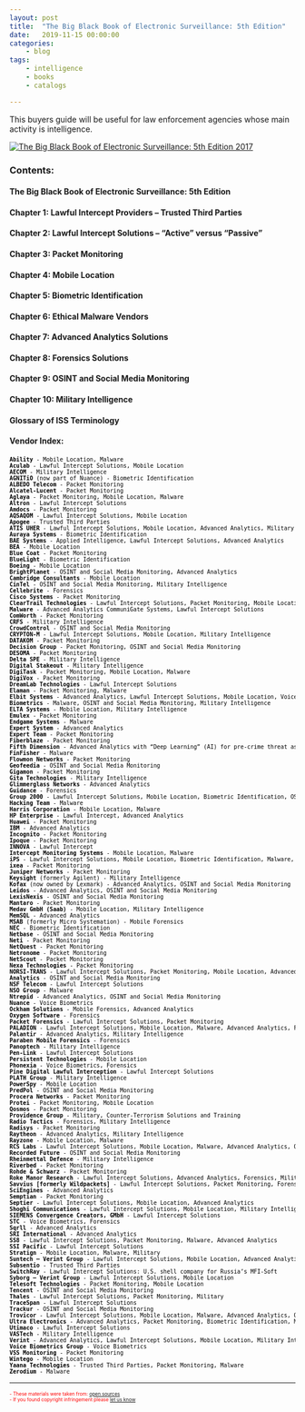 ```yaml
---
layout: post
title:	"The Big Black Book of Electronic Surveillance: 5th Edition"
date:	2019-11-15 00:00:00
categories:
    - blog
tags:
    - intelligence
    - books
    - catalogs

---
```


This buyers guide will be useful for law enforcement agencies whose main activity is intelligence.

<a target="_blank" href="https://c5is.com/wp-content/uploads/2016/12/3BES-5th-Edition-2017-FINAL.pdf"><img src="{{ site.url }}/images/2019/bbbook.jpg" title="The Big Black Book of Electronic Surveillance: 5th Edition 2017"></a>

### Contents:
#### The Big Black Book of Electronic Surveillance: 5th Edition
#### Chapter 1: Lawful Intercept Providers – Trusted Third Parties
#### Chapter 2: Lawful Intercept Solutions – “Active” versus “Passive”
#### Chapter 3: Packet Monitoring
#### Chapter 4: Mobile Location
#### Chapter 5: Biometric Identification
#### Chapter 6: Ethical Malware Vendors
#### Chapter 7: Advanced Analytics Solutions
#### Chapter 8: Forensics Solutions
#### Chapter 9: OSINT and Social Media Monitoring
#### Chapter 10: Military Intelligence
#### Glossary of ISS Terminology
#### Vendor Index:
<pre style="color:black;font-size: 0.7em">
<b>Ability</b> - Mobile Location, Malware
<b>Aculab</b> - Lawful Intercept Solutions, Mobile Location
<b>AECOM</b> - Military Intelligence
<b>AGNITiO</b> (now part of Nuance) - Biometric Identification
<b>ALBEDO Telecom</b> - Packet Monitoring
<b>Alcatel-Lucent</b> - Packet Monitoring
<b>Aglaya</b> - Packet Monitoring, Mobile Location, Malware
<b>Altron</b> - Lawful Intercept Solutions
<b>Amdocs</b> - Packet Monitoring
<b>AQSAQOM</b> - Lawful Intercept Solutions, Mobile Location
<b>Apogee</b> - Trusted Third Parties
<b>ATIS UHER</b> - Lawful Intercept Solutions, Mobile Location, Advanced Analytics, Military Intelligence
<b>Auraya Systems</b> - Biometric Identification
<b>BAE Systems</b> - Applied Intelligence, Lawful Intercept Solutions, Advanced Analytics
<b>BEA</b> - Mobile Location
<b>Blue Coat</b> - Packet Monitoring
<b>BlueLight</b> - Biometric Identification
<b>Boeing</b> - Mobile Location
<b>BrightPlanet</b> - OSINT and Social Media Monitoring, Advanced Analytics
<b>Cambridge Consultants</b> - Mobile Location
<b>CinTel</b> - OSINT and Social Media Monitoring, Military Intelligence
<b>Cellebrite</b> - Forensics
<b>Cisco Systems</b> - Packet Monitoring
<b>ClearTrail Technologies</b> - Lawful Intercept Solutions, Packet Monitoring, Mobile Location,
<b>Malware</b> - Advanced Analytics CommuniGate Systems, Lawful Intercept Solutions
<b>ComWorth</b> - Packet Monitoring
<b>CRFS</b> - Military Intelligence
<b>CrowdControl</b> - OSINT and Social Media Monitoring
<b>CRYPTON-M</b> - Lawful Intercept Solutions, Mobile Location, Military Intelligence
<b>DATAKOM</b> - Packet Monitoring
<b>Decision Group</b> - Packet Monitoring, OSINT and Social Media Monitoring
<b>DESOMA</b> - Packet Monitoring
<b>Delta SPE</b> - Military Intelligence
<b>Digital Stakeout</b> - Military Intelligence
<b>DigiTask</b> - Packet Monitoring, Mobile Location, Malware
<b>DigiVox</b> - Packet Monitoring
<b>DreamLab Technologies</b> - Lawful Intercept Solutions
<b>Elaman</b> - Packet Monitoring, Malware
<b>Elbit Systems</b> - Advanced Analytics, Lawful Intercept Solutions, Mobile Location, Voice
<b>Biometrics</b> - Malware, OSINT and Social Media Monitoring, Military Intelligence
<b>ELTA Systems</b> - Mobile Location, Military Intelligence
<b>Emulex</b> - Packet Monitoring
<b>Endgame Systems</b> - Malware
<b>Expert System</b> - Advanced Analytics
<b>Expert Team</b> - Packet Monitoring
<b>Fiberblaze</b> - Packet Monitoring
<b>Fifth Dimension</b> - Advanced Analytics with “Deep Learning” (AI) for pre-crime threat assessment
<b>FinFisher</b> - Malware
<b>Flowmon Networks</b> - Packet Monitoring
<b>Geofeedia</b> - OSINT and Social Media Monitoring
<b>Gigamon</b> - Packet Monitoring
<b>Gita Technologies</b> - Military Intelligence
<b>Glimmerglass Networks</b> - Advanced Analytics
<b>Guidance</b> - Forensics
<b>Group 2000</b> - Lawful Intercept Solutions, Mobile Location, Biometric Identification, OSINT and Social Media Monitoring
<b>Hacking Team</b> - Malware
<b>Harris Corporation</b> - Mobile Location, Malware
<b>HP Enterprise</b> - Lawful Intercept, Advanced Analytics
<b>Huawei</b> - Packet Monitoring
<b>IBM</b> - Advanced Analytics
<b>Incognito</b> - Packet Monitoring
<b>Ipoque</b> - Packet Monitoring
<b>INNOVA</b> - Lawful Intercept
<b>Intercept Monitoring Systems</b> - Mobile Location, Malware
<b>iPS</b> - Lawful Intercept Solutions, Mobile Location, Biometric Identification, Malware, Advanced Analytics, OSINT and Social Media Monitoring
<b>ixea</b> - Packet Monitoring
<b>Juniper Networks</b> - Packet Monitoring
<b>Keysight</b> (formerly Agilent) - Military Intelligence
<b>Kofax</b> (now owned by Lexmark) - Advanced Analytics, OSINT and Social Media Monitoring
<b>Leidos</b> - Advanced Analytics, OSINT and Social Media Monitoring
<b>LexisNexis</b> - OSINT and Social Media Monitoring
<b>Mantaro</b> - Packet Monitoring
<b>Medav GmbH (Saab)</b> - Mobile Location, Military Intelligence
<b>MemSQL</b> - Advanced Analytics
<b>MSAB</b> (formerly Micro Systemation) - Mobile Forensics
<b>NEC</b> - Biometric Identification
<b>Netbase</b> - OSINT and Social Media Monitoring
<b>Neti</b> - Packet Monitoring
<b>NetQuest</b> - Packet Monitoring
<b>Netronome</b> - Packet Monitoring
<b>NetScout</b> - Packet Monitoring
<b>Nexa Technologies</b> - Packet Monitoring
<b>NORSI-TRANS</b> - Lawful Intercept Solutions, Packet Monitoring, Mobile Location, Advanced
<b>Analytics</b> - OSINT and Social Media Monitoring
<b>NSF Telecom</b> - Lawful Intercept Solutions
<b>NSO Group</b> - Malware
<b>Ntrepid</b> - Advanced Analytics, OSINT and Social Media Monitoring
<b>Nuance</b> - Voice Biometrics
<b>Ockham Solutions</b> - Mobile Forensics, Advanced Analytics
<b>Oxygen Software</b> - Forensics
<b>Packet Forensics</b> - Lawful Intercept Solutions, Packet Monitoring
<b>PALADION</b> - Lawful Intercept Solutions, Mobile Location, Malware, Advanced Analytics, Forensics
<b>Palantir</b> - Advanced Analytics, Military Intelligence
<b>Paraben Mobile Forensics</b> - Forensics
<b>Panoptech</b> - Military Intelligence
<b>Pen-Link</b> - Lawful Intercept Solutions
<b>Persistent Technologies</b> - Mobile Location
<b>Phonexia</b> - Voice Biometrics, Forensics
<b>Pine Digital Lawful Interception</b> - Lawful Intercept Solutions
<b>PLATH Group</b> - Military Intelligence
<b>PowerSpy</b> - Mobile Location
<b>PredPol</b> - OSINT and Social Media Monitoring
<b>Procera Networks</b> - Packet Monitoring
<b>Protei</b> - Packet Monitoring, Mobile Location
<b>Qosmos</b> - Packet Monitoring
<b>Providence Group</b> - Military, Counter-Terrorism Solutions and Training
<b>Radio Tactics</b> - Forensics, Military Intelligence
<b>Radisys</b> - Packet Monitoring
<b>Raytheon</b> - Advanced Analytics, Military Intelligence
<b>Rayzone</b> - Mobile Location, Malware
<b>RCS Labs</b> - Lawful Intercept Solutions, Mobile Location, Malware, Advanced Analytics, OSINT and Social Media Monitoring
<b>Recorded Future</b> - OSINT and Social Media Monitoring
<b>Rheinmettal Defence</b> - Military Intelligence
<b>Riverbed</b> - Packet Monitoring
<b>Rohde & Schwarz</b> - Packet Monitoring
<b>Roke Manor Research</b> - Lawful Intercept Solutions, Advanced Analytics, Forensics, Military Intelligence
<b>Savvius [formerly Wildpackets]</b> - Lawful Intercept Solutions, Packet Monitoring, Forensics
<b>SciEngines</b> - Advanced Analytics
<b>Semptian</b> - Packet Monitoring
<b>Septier</b> - Lawful Intercept Solutions, Mobile Location, Advanced Analytics
<b>Shoghi Communications</b> - Lawful Intercept Solutions, Mobile Location, Military Intelligence
<b>SIEMENS Convergence Creators, GMbH</b> - Lawful Intercept Solutions
<b>STC</b> - Voice Biometrics, Forensics
<b>Sqrll</b> - Advanced Analytics
<b>SRI International</b> - Advanced Analytics
<b>SS8</b> - Lawful Intercept Solutions, Packet Monitoring, Malware, Advanced Analytics
<b>SSI Pacific</b> - Lawful Intercept Solutions
<b>Stratign</b> - Mobile Location, Malware, Military
<b>Suntech – Verint Group</b> - Lawful Intercept Solutions, Mobile Location, Advanced Analytics
<b>Subsentio</b> - Trusted Third Parties
<b>SwitchRay</b> - Lawful Intercept Solutions: U.S. shell company for Russia’s MFI-Soft
<b>Syborg – Verint Group</b> - Lawful Intercept Solutions, Mobile Location
<b>Telesoft Technologies</b> - Packet Monitoring, Mobile Location
<b>Tencent</b> - OSINT and Social Media Monitoring
<b>Thales</b> - Lawful Intercept Solutions, Packet Monitoring, Military
<b>TraceSpan</b> - Lawful Intercept Solutions
<b>Trackur</b> - OSINT and Social Media Monitoring
<b>Trovicor</b> - Lawful Intercept Solutions, Mobile Location, Malware, Advanced Analytics, OSINT and Social Media Monitoring
<b>Ultra Electronics</b> - Advanced Analytics, Packet Monitoring, Biometric Identification, Military
<b>Utimaco</b> - Lawful Intercept Solutions
<b>VASTech</b> - Military Intelligence
<b>Verint</b> - Advanced Analytics, Lawful Intercept Solutions, Mobile Location, Military Intelligence, OSINT and Social Media Monitoring, Malware
<b>Voice Biometrics Group</b> - Voice Biometrics
<b>VSS Monitoring</b> - Packet Monitoring
<b>Wintego</b> - Mobile Location
<b>Yaana Technologies</b> - Trusted Third Parties, Packet Monitoring, Malware
<b>Zerodium</b> - Malware
</pre>
---




<p style="color:red;font-size: 0.6em">
- These materials were taken from: <a href="http://letmegooglethat.com/?q=electronic+surveillance+book+ext%3Apdf">open sources</a><br>
- If you found copyright infringement please <a href="{{ site.url }}/contacts/">let us know</a>
</p>

